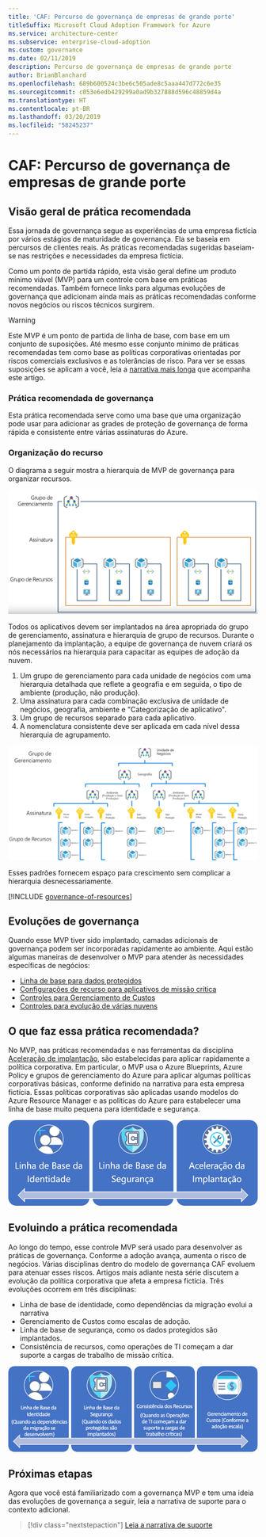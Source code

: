 ```yaml
---
title: 'CAF: Percurso de governança de empresas de grande porte'
titleSuffix: Microsoft Cloud Adoption Framework for Azure
ms.service: architecture-center
ms.subservice: enterprise-cloud-adoption
ms.custom: governance
ms.date: 02/11/2019
description: Percurso de governança de empresas de grande porte
author: BrianBlanchard
ms.openlocfilehash: 689b600524c3be6c505ade8c5aaa447d772c6e35
ms.sourcegitcommit: c053e6edb429299a0ad9b327888d596c48859d4a
ms.translationtype: HT
ms.contentlocale: pt-BR
ms.lasthandoff: 03/20/2019
ms.locfileid: "58245237"
---
```

# <a name="caf-large-enterprise-governance-journey"></a>CAF: Percurso de governança de empresas de grande porte

## <a name="best-practice-overview"></a>Visão geral de prática recomendada

Essa jornada de governança segue as experiências de uma empresa fictícia por vários estágios de maturidade de governança. Ela se baseia em percursos de clientes reais. As práticas recomendadas sugeridas baseiam-se nas restrições e necessidades da empresa fictícia.

Como um ponto de partida rápido, esta visão geral define um produto mínimo viável (MVP) para um controle com base em práticas recomendadas. Também fornece links para algumas evoluções de governança que adicionam ainda mais as práticas recomendadas conforme novos negócios ou riscos técnicos surgirem.

> [!WARNING]
> Este MVP é um ponto de partida de linha de base, com base em um conjunto de suposições. Até mesmo esse conjunto mínimo de práticas recomendadas tem como base as políticas corporativas orientadas por riscos comerciais exclusivos e as tolerâncias de risco. Para ver se essas suposições se aplicam a você, leia a [narrativa mais longa](./narrative.md) que acompanha este artigo.

### <a name="governance-best-practice"></a>Prática recomendada de governança

Esta prática recomendada serve como uma base que uma organização pode usar para adicionar as grades de proteção de governança de forma rápida e consistente entre várias assinaturas do Azure.

### <a name="resource-organization"></a>Organização do recurso

O diagrama a seguir mostra a hierarquia de MVP de governança para organizar recursos.

![Diagrama de organização do recurso](../../../_images/governance/resource-organization.png)

Todos os aplicativos devem ser implantados na área apropriada do grupo de gerenciamento, assinatura e hierarquia de grupo de recursos. Durante o planejamento da implantação, a equipe de governança de nuvem criará os nós necessários na hierarquia para capacitar as equipes de adoção da nuvem.

1. Um grupo de gerenciamento para cada unidade de negócios com uma hierarquia detalhada que reflete a geografia e em seguida, o tipo de ambiente (produção, não produção).
2. Uma assinatura para cada combinação exclusiva de unidade de negócios, geografia, ambiente e "Categorização de aplicativo".
3. Um grupo de recursos separado para cada aplicativo.
4. A nomenclatura consistente deve ser aplicada em cada nível dessa hierarquia de agrupamento.

![Diagrama de organização de recurso de empresa de grande porte](../../../_images/governance/large-enterprise-resource-organization.png)

Esses padrões fornecem espaço para crescimento sem complicar a hierarquia desnecessariamente.

[!INCLUDE [governance-of-resources](../../../../../includes/cloud-adoption/governance/governance-of-resources.md)]

## <a name="governance-evolutions"></a>Evoluções de governança

Quando esse MVP tiver sido implantado, camadas adicionais de governança podem ser incorporadas rapidamente ao ambiente. Aqui estão algumas maneiras de desenvolver o MVP para atender às necessidades específicas de negócios:

- [Linha de base para dados protegidos](./security-baseline-evolution.md)
- [Configurações de recurso para aplicativos de missão crítica](./resource-consistency-evolution.md)
- [Controles para Gerenciamento de Custos](./cost-management-evolution.md)
- [Controles para evolução de várias nuvens](./multi-cloud-evolution.md)

<!-- markdownlint-disable MD026 -->

## <a name="what-does-this-best-practice-do"></a>O que faz essa prática recomendada?

No MVP, nas práticas recomendadas e nas ferramentas da disciplina [Aceleração de implantação](../../deployment-acceleration/overview.md), são estabelecidas para aplicar rapidamente a política corporativa. Em particular, o MVP usa o Azure Blueprints, Azure Policy e grupos de gerenciamento do Azure para aplicar algumas políticas corporativas básicas, conforme definido na narrativa para esta empresa fictícia. Essas políticas corporativas são aplicadas usando modelos do Azure Resource Manager e as políticas do Azure para estabelecer uma linha de base muito pequena para identidade e segurança.

![Exemplo de MVP de governança incremental](../../../_images/governance/governance-mvp.png)

## <a name="evolving-the-best-practice"></a>Evoluindo a prática recomendada

Ao longo do tempo, esse controle MVP será usado para desenvolver as práticas de governança. Conforme a adoção avança, aumenta o risco de negócios. Várias disciplinas dentro do modelo de governança CAF evoluem para atenuar esses riscos. Artigos mais adiante nesta série discutem a evolução da política corporativa que afeta a empresa fictícia. Três evoluções ocorrem em três disciplinas:

- Linha de base de identidade, como dependências da migração evolui a narrativa
- Gerenciamento de Custos como escalas de adoção.
- Linha de base de segurança, como os dados protegidos são implantados.
- Consistência de recursos, como operações de TI começam a dar suporte a cargas de trabalho de missão crítica.

![Exemplo de MVP de governança incremental](../../../_images/governance/governance-evolution-large.png)

## <a name="next-steps"></a>Próximas etapas

Agora que você está familiarizado com a governança MVP e tem uma ideia das evoluções de governança a seguir, leia a narrativa de suporte para o contexto adicional.

> [!div class="nextstepaction"]
> [Leia a narrativa de suporte](./narrative.md)
